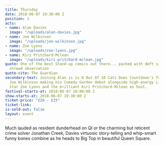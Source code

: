 ```yaml
---
title: Thursday
date: 2018-06-07 19:30:00 Z
position: 1
acts:
- name: Alan Davies
  image: "/uploads/alan-davies.jpg"
- name: Joe Wilkinson
  image: "/uploads/joe-wilkinson.jpg"
- name: Zoe Lyons
  image: "/uploads/zoe-lyons.jpg"
- name: Kiri Pritchard-Mclean
  image: "/uploads/kiri-pritchard-mclean.jpg"
quote: One of the best Stand-up comics out there... packed with deft silliness and
  shrewd observation
quote-cite: The Guardian
secondary-text: Joining Alan is is 8 Out Of 10 Cats Does Countdown’s favourite oddball
  Joe Wilkinson making his Comedy Garden debut alongside high-energy Live At The Apollo
  star Zoe Lyons and the brilliant Kiri Pritchard-Mclean as host.
festival-starts-at: 2018-06-07 18:00:00 Z
show-starts-at: 2018-06-07 19:30:00 Z
ticket-price: "£20 - £25"
ticket-link: 
is-sold-out: false
layout: event
---
```


Much lauded as resident dunderhead on QI or the charming but reticent crime solver Jonathan Creek, Davies virtuosic story-telling and whip-smart funny bones combine as he heads to Big Top in beautiful Queen Square.